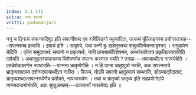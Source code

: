```yaml
---
index: 4.1.145
sutra: व्यन् सपत्ने
vritti: padamanjari
---
```


 ननु च ठ्नित्यं सपत्न्यादिषुऽ इति सपत्नीशब्द एव स्त्रीलिङ्गो व्युत्पादितः, तत्कथं पुंल्लिङ्गस्य प्रयोगस्तत्राह---सपत्नशब्द इत्यादि । इवार्थ इति । सादृश्ये, यथा पत्नी दुः खहेतुस्तथा शत्त्रुरपीत्येतत्सादृश्यम् । समुदायेन चेदिति । एतेन समुदायार्थः सपत्नो न प्रकृत्यर्थः, नापि प्रत्ययार्थविशेषणम्, अनर्थकावेवात्र प्रकृतिप्रत्ययाविति दर्शयति । अथानुवृतस्यापत्यस्य विशेषणमेव सपत्नः कस्मान्न भवति ? तत्राह---अपत्यार्थोऽत्र नास्त्येवेति । एतदेवोदाहरणेन स्पष्टयति---पाप्मना भ्रातृव्येणेति । न हि पाप्मा भ्रातुष्पुत्रो भवति, अतः सपत्नमात्रे भ्रातृव्यशब्दस्य दर्शनादपत्यार्थोऽत्र नास्ति । किञ्च, योऽपि सपत्नो भ्रातुरपत्यं सम्भवति, सोऽप्याद्यौदाताद् भ्रातृव्यशब्दात्सपत्नरूपेणैव प्रतीयते, नापत्यरूपेण । तथा च भ्रातृव्यो भ्रातृव्य इति सहप्रयोगोऽपि व्यन्व्यदन्तयोर्भवति, अतः सुष्ठूअक्तम्---ठपत्यार्थो नास्त्येवऽ इति ॥